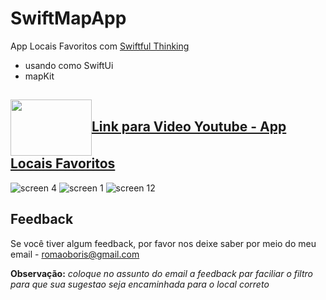 # SwiftMapApp
App Locais Favoritos com [Swiftful Thinking](https://youtube.com/playlist?list=PLwvDm4Vfkdpha5eVTjLM0eRlJ7-yDDwBk&si=hBf7wFhtWpowwujx)

- usando como SwiftUi
- mapKit


## [ <img align="center" height="90" width="130" src="https://github.com/BorisRomaoAntunes/LayoutsScrowView2/assets/62909074/56fcdf5d-06a8-4743-a5a4-bf380fc5dc12">Link para Video Youtube -  App Locais Favoritos](https://youtube.com/shorts/CbIMqSIWJlw?feature=share)


![screen 4](https://github.com/BorisRomaoAntunes/SwiftMapApp/assets/62909074/10d73c98-f87b-45de-a13a-9e9b8273c0b8)
![screen 1 ](https://github.com/BorisRomaoAntunes/SwiftMapApp/assets/62909074/1b54df4a-7432-410b-96b2-d50268b9f7ff)
![screen 12](https://github.com/BorisRomaoAntunes/SwiftMapApp/assets/62909074/1eed14fd-2636-4755-b49c-9f500a9c6370)


## Feedback

Se você tiver algum feedback, por favor nos deixe saber por meio do meu email - romaoboris@gmail.com 

**Observação:** _coloque no assunto do email a feedback par faciliar o filtro para que sua sugestao seja encaminhada para o local correto_
